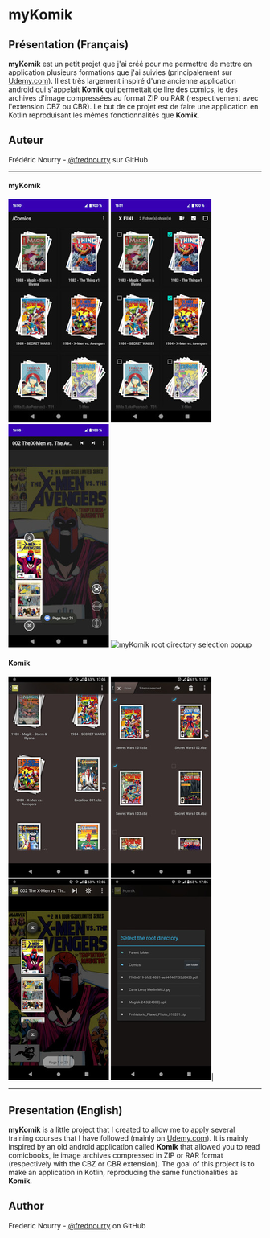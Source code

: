 myKomik
==========

Présentation (Français)
------------

**myKomik** est un petit projet que j'ai créé pour me permettre de mettre en application plusieurs formations que j'ai suivies (principalement sur [Udemy.com][1]).
Il est très largement inspiré d'une ancienne application android qui s'appelait **Komik** qui permettait de lire des comics, ie des archives d'image compressées au format ZIP ou RAR (respectivement avec l'extension CBZ ou CBR). Le but de ce projet est de faire une application en Kotlin reproduisant les mêmes fonctionnalités que **Komik**.

Auteur
------
Frédéric Nourry - [@frednourry][2] sur GitHub

-----------------------------------


#### myKomik
![](static/screenshots/Browser_myKomik.jpg "myKomik browser") ![](static/screenshots/SelectFiles_myKomik.jpg "myKomik browser with file selection") ![](static/screenshots/PageSelector_myKomik.jpg "myKomik page selector") ![](static/screenshots/SelectRootDirectory_myKomik.jpg "myKomik root directory selection popup")


#### Komik
![](static/screenshots/Browser_Komik.jpg "Komik browser") ![](static/screenshots/SelectFiles_Komik.jpg "Komik browser with file selection") ![](static/screenshots/PageSelector_Komik.jpg "Komik page selector") ![](static/screenshots/SelectRootDirectory_Komik.jpg "Komik root directory selection popup")|
</div>

-----------------------------------

Presentation (English)
------------

**myKomik** is a little project that I created to allow me to apply several training courses that I have followed (mainly on [Udemy.com][1]). It is mainly inspired by an old android application called **Komik** that allowed you to read comicbooks, ie image archives compressed in ZIP or RAR format (respectively with the CBZ or CBR extension). The goal of this project is to make an application in Kotlin, reproducing the same functionalities as **Komik**. 

Author
------
Frederic Nourry - [@frednourry][2] on GitHub


[1]: https://www.udemy.com/
[2]: https://github.com/frednourry
